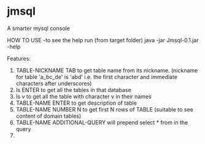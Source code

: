 jmsql
=====

A smarter mysql console

HOW TO USE
-to see the help run (from target folder)
java -jar Jmsql-0.1.jar -help


Features:

1. TABLE-NICKNAME TAB to get table name from its nickname. (nickname for table 'a_bc_de' is 'abd' i.e. the first character and immediate characters after underscores)
2. ls ENTER to get all the tables in that database
3. ls *v* to get all the table with character v in their names
4. TABLE-NAME ENTER  to get description of table
5. TABLE-NAME NUMBER N to get first N rows of TABLE (suitable to see content of domain tables)
6. TABLE-NAME ADDITIONAL-QUERY will prepend select * from in the query
7. 
